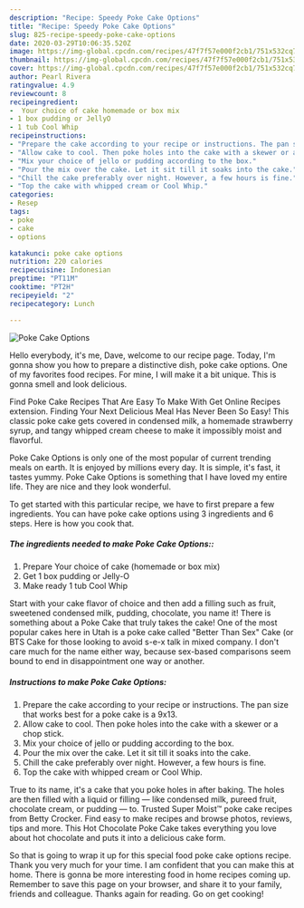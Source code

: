 ```yaml
---
description: "Recipe: Speedy Poke Cake Options"
title: "Recipe: Speedy Poke Cake Options"
slug: 825-recipe-speedy-poke-cake-options
date: 2020-03-29T10:06:35.520Z
image: https://img-global.cpcdn.com/recipes/47f7f57e000f2cb1/751x532cq70/poke-cake-options-recipe-main-photo.jpg
thumbnail: https://img-global.cpcdn.com/recipes/47f7f57e000f2cb1/751x532cq70/poke-cake-options-recipe-main-photo.jpg
cover: https://img-global.cpcdn.com/recipes/47f7f57e000f2cb1/751x532cq70/poke-cake-options-recipe-main-photo.jpg
author: Pearl Rivera
ratingvalue: 4.9
reviewcount: 8
recipeingredient:
-  Your choice of cake homemade or box mix
- 1 box pudding or JellyO
- 1 tub Cool Whip
recipeinstructions:
- "Prepare the cake according to your recipe or instructions. The pan size that works best for a poke cake is a 9x13."
- "Allow cake to cool. Then poke holes into the cake with a skewer or a chop stick."
- "Mix your choice of jello or pudding according to the box."
- "Pour the mix over the cake. Let it sit till it soaks into the cake."
- "Chill the cake preferably over night. However, a few hours is fine."
- "Top the cake with whipped cream or Cool Whip."
categories:
- Resep
tags:
- poke
- cake
- options

katakunci: poke cake options
nutrition: 220 calories
recipecuisine: Indonesian
preptime: "PT11M"
cooktime: "PT2H"
recipeyield: "2"
recipecategory: Lunch

---
```



![Poke Cake Options](https://img-global.cpcdn.com/recipes/47f7f57e000f2cb1/751x532cq70/poke-cake-options-recipe-main-photo.jpg)

Hello everybody, it's me, Dave, welcome to our recipe page. Today, I'm gonna show you how to prepare a distinctive dish, poke cake options. One of my favorites food recipes. For mine, I will make it a bit unique. This is gonna smell and look delicious.

Find Poke Cake Recipes That Are Easy To Make With Get Online Recipes extension. Finding Your Next Delicious Meal Has Never Been So Easy! This classic poke cake gets covered in condensed milk, a homemade strawberry syrup, and tangy whipped cream cheese to make it impossibly moist and flavorful.

Poke Cake Options is only one of the most popular of current trending meals on earth. It is enjoyed by millions every day. It is simple, it's fast, it tastes yummy. Poke Cake Options is something that I have loved my entire life. They are nice and they look wonderful.


To get started with this particular recipe, we have to first prepare a few ingredients. You can have poke cake options using 3 ingredients and 6 steps. Here is how you cook that.

##### The ingredients needed to make Poke Cake Options::

1. Prepare  Your choice of cake (homemade or box mix)
1. Get 1 box pudding or Jelly-O
1. Make ready 1 tub Cool Whip


Start with your cake flavor of choice and then add a filling such as fruit, sweetened condensed milk, pudding, chocolate, you name it! There is something about a Poke Cake that truly takes the cake! One of the most popular cakes here in Utah is a poke cake called &#34;Better Than Sex&#34; Cake (or BTS Cake for those looking to avoid s-e-x talk in mixed company. I don&#39;t care much for the name either way, because sex-based comparisons seem bound to end in disappointment one way or another. 

##### Instructions to make Poke Cake Options:

1. Prepare the cake according to your recipe or instructions. The pan size that works best for a poke cake is a 9x13.
1. Allow cake to cool. Then poke holes into the cake with a skewer or a chop stick.
1. Mix your choice of jello or pudding according to the box.
1. Pour the mix over the cake. Let it sit till it soaks into the cake.
1. Chill the cake preferably over night. However, a few hours is fine.
1. Top the cake with whipped cream or Cool Whip.


True to its name, it&#39;s a cake that you poke holes in after baking. The holes are then filled with a liquid or filling — like condensed milk, pureed fruit, chocolate cream, or pudding — to. Trusted Super Moist™ poke cake recipes from Betty Crocker. Find easy to make recipes and browse photos, reviews, tips and more. This Hot Chocolate Poke Cake takes everything you love about hot chocolate and puts it into a delicious cake form. 

So that is going to wrap it up for this special food poke cake options recipe. Thank you very much for your time. I am confident that you can make this at home. There is gonna be more interesting food in home recipes coming up. Remember to save this page on your browser, and share it to your family, friends and colleague. Thanks again for reading. Go on get cooking!
